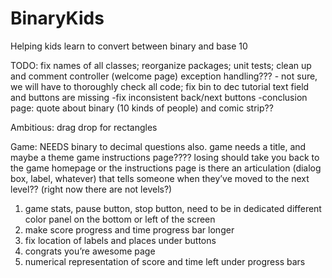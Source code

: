 # BinaryKids
Helping kids learn to convert between binary and base 10

TODO:
fix names of all classes;
reorganize packages;
unit tests;
clean up and comment controller (welcome page)
exception handling??? - not sure, we will have to thoroughly check all code;
fix bin to dec tutorial text field and buttons are missing
-fix inconsistent back/next buttons 
-conclusion page: quote about binary (10 kinds of people) and comic strip??

Ambitious:
drag drop for rectangles

Game:
NEEDS binary to decimal questions also.
game needs a title, and maybe a theme 
game instructions page???? losing should take you back to the game homepage or the instructions page
is there an articulation (dialog box, label, whatever) that tells someone when they’ve moved to the next level?? (right now there are not levels?)
1. game stats, pause button, stop button, need to be in dedicated different color panel on the bottom or left of the screen
2. make score progress and time progress bar longer
5. fix location of labels and places under buttons
7. congrats you’re awesome page
8. numerical representation of score and time left under progress bars

